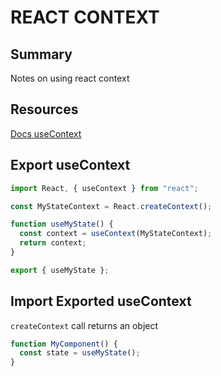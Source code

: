 # REACT CONTEXT

## Summary

Notes on using react context

## Resources

[Docs useContext](https://reactjs.org/docs/hooks-reference.html#usecontext)

## Export useContext

```javascript
import React, { useContext } from "react";

const MyStateContext = React.createContext();

function useMyState() {
  const context = useContext(MyStateContext);
  return context;
}

export { useMyState };
```

## Import Exported useContext

`createContext` call returns an object

```javascript
function MyComponent() {
  const state = useMyState();
}
```

